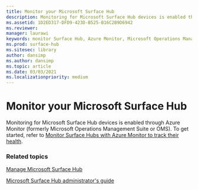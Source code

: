 ```yaml
---
title: Monitor your Microsoft Surface Hub
description: Monitoring for Microsoft Surface Hub devices is enabled through Azure Monitor.
ms.assetid: 1D2ED317-DFD9-423D-B525-B16C2B9D6942
ms.reviewer: 
manager: laurawi
keywords: monitor Surface Hub, Azure Monitor, Microsoft Operations Management Suite, OMS
ms.prod: surface-hub
ms.sitesec: library
author: dansimp
ms.author: dansimp
ms.topic: article
ms.date: 03/03/2021
ms.localizationpriority: medium
---
```


# Monitor your Microsoft Surface Hub

Monitoring for Microsoft Surface Hub devices is enabled through Azure Monitor (formerly Microsoft Operations Management Suite or OMS). To get started, refer to [Monitor Surface Hubs with Azure Monitor to track their health](https://docs.microsoft.com/en-us/azure/azure-monitor/insights/surface-hubs).


### Related topics

[Manage Microsoft Surface Hub](manage-surface-hub.md)

[Microsoft Surface Hub administrator's guide](surface-hub-administrators-guide.md)

 